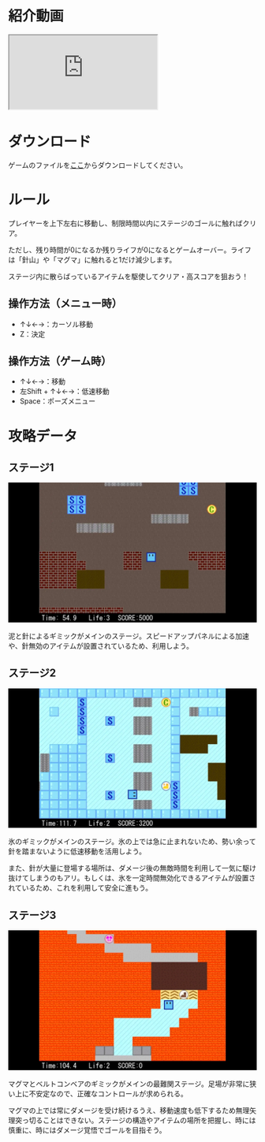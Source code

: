 # 紹介動画

<iframe src="https://www.youtube.com/embed/WWZ9mK9vg1M" title="YouTube video player" allow="accelerometer; autoplay; clipboard-write; encrypted-media; gyroscope; picture-in-picture" allowFullscreen=""></iframe>

# ダウンロード

ゲームのファイルを[ここ](https://www.dropbox.com/sh/gwrs6nz2tadpmz0/AADOYp5cqjAhW-ZYqsSsYehQa?dl=0)からダウンロードしてください。

# ルール

プレイヤーを上下左右に移動し、制限時間以内にステージのゴールに触ればクリア。

ただし、残り時間が0になるか残りライフが0になるとゲームオーバー。ライフは「針山」や「マグマ」に触れると1だけ減少します。

ステージ内に散らばっているアイテムを駆使してクリア・高スコアを狙おう！

## 操作方法（メニュー時）

- ↑↓←→：カーソル移動
- Z：決定

## 操作方法（ゲーム時）

- ↑↓←→：移動
- 左Shift + ↑↓←→：低速移動
- Space：ポーズメニュー

# 攻略データ

## ステージ1

![ステージ1](stage1.webp)

泥と針によるギミックがメインのステージ。スピードアップパネルによる加速や、針無効のアイテムが設置されているため、利用しよう。

## ステージ2

![ステージ2](stage2.webp)

氷のギミックがメインのステージ。氷の上では急に止まれないため、勢い余って針を踏まないように低速移動を活用しよう。

また、針が大量に登場する場所は、ダメージ後の無敵時間を利用して一気に駆け抜けてしまうのもアリ。もしくは、氷を一定時間無効化できるアイテムが設置されているため、これを利用して安全に進もう。

## ステージ3

![ステージ3](stage3.webp)

マグマとベルトコンベアのギミックがメインの最難関ステージ。足場が非常に狭い上に不安定なので、正確なコントロールが求められる。

マグマの上では常にダメージを受け続けるうえ、移動速度も低下するため無理矢理突っ切ることはできない。ステージの構造やアイテムの場所を把握し、時には慎重に、時にはダメージ覚悟でゴールを目指そう。
